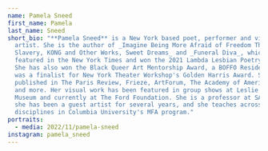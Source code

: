 ```yaml
---
name: Pamela Sneed
first_name: Pamela
last_name: Sneed
short_bio: "**Pamela Sneed** is a New York based poet, performer and visual
  artist. She is the author of _Imagine Being More Afraid of Freedom Than
  Slavery, KONG and Other Works, Sweet Dreams_ and _Funeral Diva_, which was
  featured in the New York Times and won the 2021 Lambda Lesbian Poetry Award.
  She has also won the Black Queer Art Mentorship Award, a BOFFO Residency, and
  was a finalist for New York Theater Workshop's Golden Harris Award. Sneed has
  published in The Paris Review, Frieze, ArtForum, The Academy of American Poets
  and more. Her visual work has been featured in group shows at Leslie Lohman
  Museum and currently at The Ford Foundation. She is a professor at SAIC, where
  she has been a guest artist for several years, and she teaches across
  disciplines in Columbia University's MFA program."
portraits:
  - media: 2022/11/pamela-sneed
instagram: pamela_sneed
---
```

